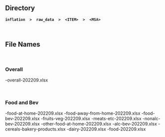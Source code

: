 ## Directory

**`inflation  >  raw_data  >  <ITEM>  >  <MSA>`**

<br>

## File Names

<br>

### Overall

<msa>-overall-202209.xlsx
  
<br>

### Food and Bev

<msa>-food-at-home-202209.xlsx
<msa>-food-away-from-home-202209.xlsx
<msa>-food-bev-202209.xlsx
<msa>-fruits-veg-202209.xlsx
<msa>-meats-etc-202209.xlsx
<msa>-nonalc-bev-202209.xlsx
<msa>-other-food-at-home-202209.xlsx
<msa>-alc-bev-202209.xlsx
<msa>-cereals-bakery-products.xlsx
<msa>-dairy-202209.xlsx
<msa>-food-202209.xlsx
